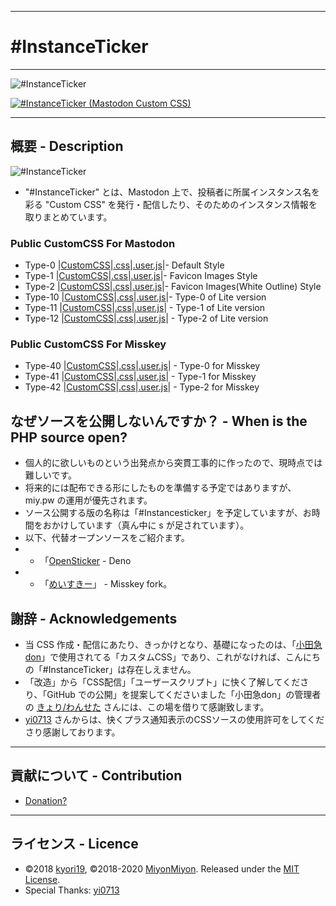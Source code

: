 <hr>

# #InstanceTicker

<hr>

<img src="https://res.cloudinary.com/weep/image/upload/v1551123733/it/InstanceTicker.png" title="#InstanceTicker" alt="#InstanceTicker" />

[![#InstanceTicker (Mastodon Custom CSS)](https://res.cloudinary.com/miy/p/InstanceTicker_Play.png)](https://www.youtube.com/watch?v=DbN5ytOnGSI)

<hr>

## 概要 - Description
<img src="https://miy.pw/tit.png" title="#InstanceTicker" alt="#InstanceTicker" />

- "#InstanceTicker" とは、Mastodon 上で、投稿者に所属インスタンス名を彩る "Custom CSS" を発行・配信したり、そのためのインスタンス情報を取りまとめています。

### Public CustomCSS For Mastodon

- Type-0 |[CustomCSS](https://miy.pw/css/html/0)|[.css](https://miy.pw/css/0.css)|[.user.js](https://miy.pw/js/0.user.js)|- Default Style
- Type-1 |[CustomCSS](https://miy.pw/css/html/1)|[.css](https://miy.pw/css/1.css)|[.user.js](https://miy.pw/js/1.user.js)|- Favicon Images Style
- Type-2 |[CustomCSS](https://miy.pw/css/html/2)|[.css](https://miy.pw/css/2.css)|[.user.js](https://miy.pw/js/2.user.js)|- Favicon Images(White Outline) Style
- Type-10 |[CustomCSS](https://miy.pw/css/html/10)|[.css](https://miy.pw/css/10.css)|[.user.js](https://miy.pw/js/10.user.js)|- Type-0 of Lite version
- Type-11 |[CustomCSS](https://miy.pw/css/html/11)|[.css](https://miy.pw/css/11.css)|[.user.js](https://miy.pw/js/11.user.js)| - Type-1 of Lite version
- Type-12 |[CustomCSS](https://miy.pw/css/html/12)|[.css](https://miy.pw/css/12.css)|[.user.js](https://miy.pw/js/12.user.js)| - Type-2 of Lite version


### Public CustomCSS For Misskey

- Type-40 |[CustomCSS](https://miy.pw/css/html/40)|[.css](https://miy.pw/css/40.css)|[.user.js](https://miy.pw/js/40.user.js)| - Type-0 for Misskey
- Type-41 |[CustomCSS](https://miy.pw/css/html/41)|[.css](https://miy.pw/css/41.css)|[.user.js](https://miy.pw/js/41.user.js)| - Type-1 for Misskey
- Type-42 |[CustomCSS](https://miy.pw/css/html/42)|[.css](https://miy.pw/css/42.css)|[.user.js](https://miy.pw/js/42.user.js)| - Type-2 for Misskey


## なぜソースを公開しないんですか？ - When is the PHP source open?
- 個人的に欲しいものという出発点から突貫工事的に作ったので、現時点では難しいです。
- 将来的には配布できる形にしたものを準備する予定ではありますが、 miy.pw の運用が優先されます。
- ソース公開する版の名称は「#Instancesticker」を予定していますが、お時間をおかけしています（真ん中に s が足されています）。
- 以下、代替オープンソースをご紹介ます。
- - 「[OpenSticker](https://github.com/cutls/OpenSticker) - Deno
- - 「[めいすきー](https://github.com/mei23/misskey)」 - Misskey fork。

## 謝辞 - Acknowledgements
- 当 CSS 作成・配信にあたり、きっかけとなり、基礎になったのは、「[小田急don](https://odakyu.app/about)」で使用されてる「カスタムCSS」であり、これがなければ、こんにちの「#InstanceTicker」は存在しえません。
- 「改造」から「CSS配信」「ユーザースクリプト」に快く了解してくださり、「GitHub での公開」を提案してくださいました「小田急don」の管理者の [きょり/わんせた](https://github.com/kyori19) さんには、この場を借りて感謝致します。
- [yi0713](https://github.com/yi0713) さんからは、快くプラス通知表示のCSSソースの使用許可をしてくださり感謝しております。
<hr>

## 貢献について - Contribution
- [Donation?](https://weep.jp/tip)
<hr>

## ライセンス - Licence
- ©2018 [kyori19](https://github.com/kyori19), ©2018-2020 [MiyonMiyon](https://github.com/MiyonMiyon). Released under the [MIT License](https://opensource.org/licenses/mit-license.php).
- Special Thanks: [yi0713](https://github.com/yi0713)
